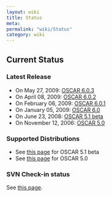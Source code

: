 ```yaml
---
layout: wiki
title: Status
meta: 
permalink: "wiki/Status"
category: wiki
---
```

<!-- Name: Status -->
<!-- Version: 6 -->
<!-- Author: valleegr -->

## Current Status

### Latest Release

 * On May 27, 2009: [OSCAR 6.0.3](wiki/repoTesting)
 * On April 08, 2009: [OSCAR 6.0.2](wiki/repoTesting)
 * On February 06, 2009: [OSCAR 6.0.1](wiki/repoTesting)
 * On January 05, 2009: [OSCAR 6.0](wiki/repoTesting)
 * On June 23, 2008: [OSCAR 5.1 beta](wiki/oscar51)
 * On November 12, 2006: [OSCAR 5.0](wiki/oscar50)

### Supported Distributions

 * See [this page](wiki/DistroSupport) for OSCAR 5.1 beta
 * See [this page](wiki/SupportedDistros) for OSCAR 5.0

### SVN Check-in status

See [this page](http://svn.oscar.openclustergroup.org/php/svnstatus.php).
